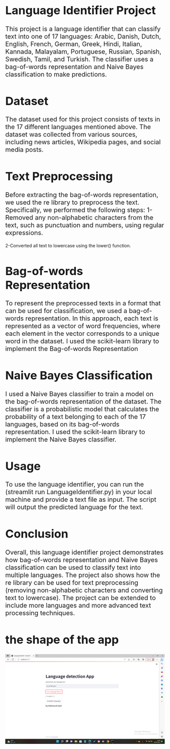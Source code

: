 <h1 style="font-size: 36px;">Language Identifier Project</h1>
<p style="font-size: 20px;">This project is a language identifier that can classify text into one of 17 languages: Arabic, Danish, Dutch, English, French, German, Greek, Hindi, Italian, Kannada, Malayalam, Portuguese, Russian, Spanish, Swedish, Tamil, and Turkish. The classifier uses a bag-of-words representation and Naive Bayes classification to make predictions. </p>

<h1 style="font-size: 36px;">Dataset</h1>

<p style="font-size: 20px;">The dataset used for this project consists of texts in the 17 different languages mentioned above. The dataset was collected from various sources, including news articles, Wikipedia pages, and social media posts.</p>

<h1 style="font-size: 36px;">Text Preprocessing</h1>

<p style="font-size: 20px;">
  Before extracting the bag-of-words representation, we used the re library to preprocess the text. Specifically, 
  we performed the following steps:
  1-Removed any non-alphabetic characters from the text, such as punctuation and numbers, using regular expressions.                                                 
  
  2-Converted all text to lowercase using the lower() function.
</p>

<h1 style="font-size: 36px;">Bag-of-words Representation</h1>


<p style="font-size: 20px;">To represent the preprocessed texts in a format that can be used for classification, we used a bag-of-words representation. In this approach, each text is represented as a vector of word frequencies, where each element in the vector corresponds to a unique word in the dataset.
  I used the scikit-learn library to implement the Bag-of-words Representation



</p>

<h1 style="font-size: 36px;">Naive Bayes Classification</h1>

<p style="font-size: 20px;">I used a Naive Bayes classifier to train a model on the bag-of-words representation of the dataset. The classifier is a probabilistic model that calculates the probability of a text belonging to each of the 17 languages, based on its bag-of-words representation.
I used the scikit-learn library to implement the Naive Bayes classifier.</p>
<h1 style="font-size: 36px;">Usage</h1>

<p style="font-size: 20px;">To use the language identifier, you can run the (streamlit run LanguageIdentifier.py) in your local machine and provide a text file as input. The script will output the predicted language for the text.</p>


<h1 style="font-size: 36px;">Conclusion</h1>
<p style="font-size: 20px;">Overall, this language identifier project demonstrates how bag-of-words representation and Naive Bayes classification can be used to classify text into multiple languages. The project also shows how the re library can be used for text preprocessing (removing non-alphabetic characters and converting text to lowercase). The project can be extended to include more languages and more advanced text processing techniques.</p>
<h1 style="font-size: 36px;">the shape of the app</h1>

![Deployment](https://github.com/bozekry/LanguageIdentifier-App/blob/main/Screenshot%20(106).png)











